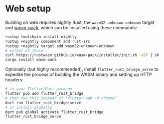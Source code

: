 # Web setup

Building on web requires nightly Rust, the `wasm32-unknown-unknown` target
and [wasm-pack], which can be installed using these commands:

```bash
rustup toolchain install nightly
rustup +nightly component add rust-src
rustup +nightly target add wasm32-unknown-unknown
# either of these
curl https://rustwasm.github.io/wasm-pack/installer/init.sh -sSf | sh
cargo install wasm-pack
```

Optionally (but highly recommended), install `flutter_rust_bridge_serve`
to expedite the process of building the WASM binary and setting up HTTP headers:

```bash
# in your Flutter/Dart package
flutter pub add flutter_rust_bridge
# then run this instead of "flutter web -d chrome"
dart run flutter_rust_bridge:serve
# or install globally
dart pub global activate flutter_rust_bridge
flutter_rust_bridge_serve
```

[wasm-pack]: https://rustwasm.github.io/wasm-pack/